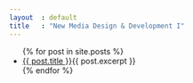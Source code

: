 ```yaml
---
layout  : default
title   : "New Media Design & Development I"
---
```


<ul class="posts">
{% for post in site.posts %}
    <li><a href="{{ post.url }}" title="">{{ post.title }}</a>{{ post.excerpt }}</li>
{% endfor %}
</ul>